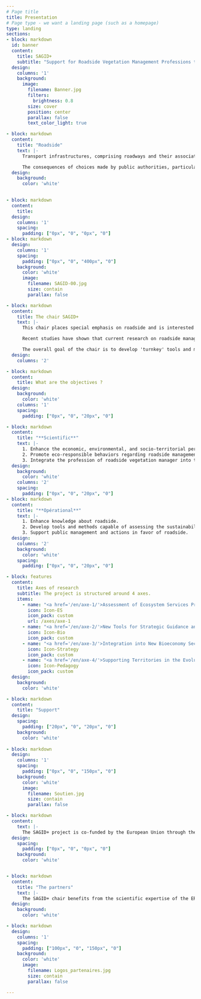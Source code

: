 ```yaml
---
# Page title
title: Presentation
# Page type - we want a landing page (such as a homepage)
type: landing
sections:
- block: markdown
  id: banner
  content:
    title: SAGID+
    subtitle: "Support for Roadside Vegetation Management Professions through Comprehensive and Sustainable Management"   
  design:
    columns: '1'
    background: 
      image: 
        filename: Banner.jpg
        filters:
          brightness: 0.8
        size: cover
        position: center  
        parallax: false
        text_color_light: true

- block: markdown
  content:    
    title: "Roadside"
    text: |-
      Transport infrastructures, comprising roadways and their associated green areas, are central to concerns related to the sustainable development of territories. They involve both environmental preservation and economic aspects associated with transportation, road safety, and quality of life, among others.

      The consequences of choices made by public authorities, particularly in terms of planning and maintenance of these spaces, have long-term implications. Indeed, a transport infrastructure must provide service to users, including accessibility, travel time, comfort, safety, while also integrating into its environment. These social, economic, and environmental functions depend on the quality of the environment and, therefore, on the management practices implemented in the territory.
  design:
    background:
      color: 'white'
    

- block: markdown
  content:    
    title:    
  design:
    columns: '1'
    spacing:
      padding: ["0px", "0", "0px", "0"]    
- block: markdown    
  design:
    columns: '1'    
    spacing:
      padding: ["0px", "0", "400px", "0"]
    background: 
      color: 'white'
      image: 
        filename: SAGID-00.jpg
        size: contain
        parallax: false

- block: markdown
  content:    
    title: The chair SAGID+
    text: |-
      This chair places special emphasis on roadside and is interested in establishing sustainable management of these vegetated spaces, with the ability to mitigate the negative impacts of roads on biodiversity and play a fundamental role in its preservation. However, currently, various stakeholders at the territorial level lack operational methodologies/models that enable them to simultaneously consider and assess all the previously mentioned challenges.

      Recent studies have shown that current research on roadside management is approached in a fragmented and disciplinary manner. They have also highlighted a lack of formal models for addressing the complexity of such a system and integrating data from various sources and disciplines.

      The overall goal of the chair is to develop 'turnkey' tools and methods capable of assessing the sustainability of practices implemented in the decision-making process, supported by artificial intelligence, and then contribute to integrating the profession into bioeconomy sectors and promoting eco-responsible behaviors.
  design:
    columns: '2'

- block: markdown
  content:    
    title: What are the objectives ?  
  design:
    background:
      color: 'white'
    columns: '1'
    spacing:
      padding: ["0px", "0", "20px", "0"]    

- block: markdown
  content:    
    title: "**Scientific**"
    text: |-
      1. Enhance the economic, environmental, and socio-territorial performance of roadside.
      2. Promote eco-responsible behaviors regarding roadside management.
      3. Integrate the profession of roadside vegetation manager into the bioeconomy sectors.
  design:
    background: 
      color: 'white'
    columns: '2'
    spacing:
      padding: ["0px", "0", "20px", "0"]    
- block: markdown
  content:    
    title: "**Opérational**"
    text: |-
      1. Enhance knowledge about roadside.
      2. Develop tools and methods capable of assessing the sustainability of roadside management practices.
      3. Support public management and actions in favor of roadside.
  design:
    columns: '2'
    background: 
      color: 'white'
    spacing:
      padding: ["0px", "0", "20px", "0"]  

- block: features
  content:
    title: Axes of research
    subtitle: The project is structured around 4 axes.
    items:
      - name: "<a href='/en/axe-1/'>Assessment of Ecosystem Services Provided by Roadside</a>"     
        icon: Icon-ES
        icon_pack: custom
        url: /axes/axe-1
      - name: "<a href='/en/axe-2/'>New Tools for Strategic Guidance and Decision Support</a>"
        icon: Icon-Bio
        icon_pack: custom
      - name: "<a href='/en/axe-3/'>Integration into New Bioeconomy Sectors</a>"
        icon: Icon-Strategy
        icon_pack: custom
      - name: "<a href='/en/axe-4/'>Supporting Territories in the Evolution of Practices</a>"
        icon: Icon-Pedagogy
        icon_pack: custom  
  design:
    background:
      color: 'white'      

- block: markdown
  content:    
    title: "Support"
  design:
    spacing:
      padding: ["20px", "0", "20px", "0"]
    background: 
      color: 'white'  
    
- block: markdown    
  design:
    columns: '1'    
    spacing:
      padding: ["0px", "0", "150px", "0"]
    background: 
      color: 'white'
      image: 
        filename: Soutien.jpg
        size: contain
        parallax: false

- block: markdown
  content:    
    text: |-
      The SAGID+ project is co-funded by the European Union through the European Regional Development Fund with a total of €409,500, along with contributions from the ACTIBAC group and the Greater Nancy Metropolitan Area. It contributes to the collective ambition 'Men and Trees, the Roots of Tomorrow,' which is labeled as a Territory of Innovation. It has also received the 'Solar Impulse Efficient Solution Label' certification.
  design:
    spacing:
      padding: ["0px", "0", "0px", "0"]  
    background: 
      color: 'white' 


- block: markdown
  content:    
    title: "The partners"
    text: |-
      The SAGID+ chair benefits from the scientific expertise of the ERPI Research Unit (Research Team on Innovative Processes) at the University of Lorraine, the SILVA Joint Research Unit, under the co-supervision of the University of Lorraine, AgroParisTech, INRAE, the LORIA Joint Research Unit (Lorraine Laboratory of Computer Science and its Applications), under the co-supervision of the University of Lorraine, CNRS, and INRIA, and the ENSGSI. It also benefits from the industrial expertise of the ACTIBAC group, specializing in the management of green areas through the companies NOREMAT and ACCOPILOT.
  design:
    background:
      color: 'white'

- block: markdown    
  design:
    columns: '1'    
    spacing:
      padding: ["100px", "0", "150px", "0"]
    background: 
      color: 'white'
      image: 
        filename: Logos_partenaires.jpg
        size: contain
        parallax: false

---
```


